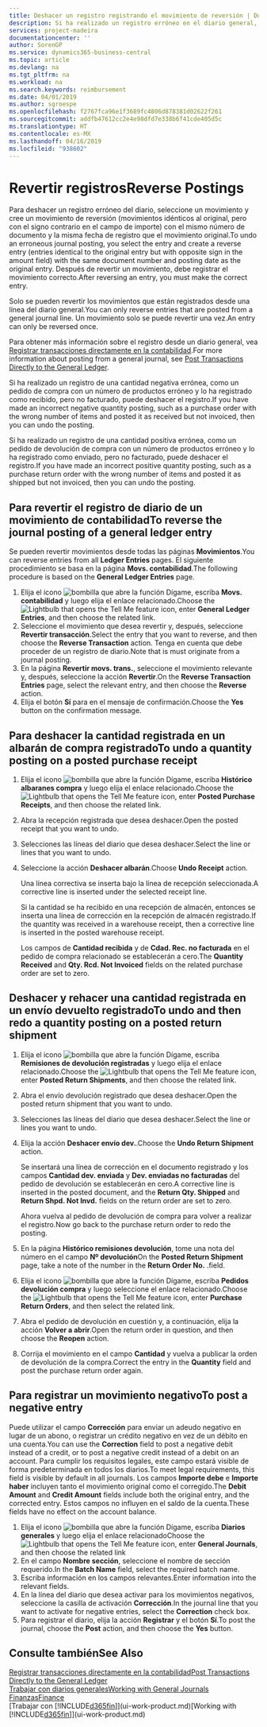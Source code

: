 ```yaml
---
title: Deshacer un registro registrando el movimiento de reversión | Documentos de Microsoft
description: Si ha realizado un registro erróneo en el diario general, puede utilizar la función Revertir transacción para deshacer el registro con un seguimiento de auditoria correcto.
services: project-madeira
documentationcenter: ''
author: SorenGP
ms.service: dynamics365-business-central
ms.topic: article
ms.devlang: na
ms.tgt_pltfrm: na
ms.workload: na
ms.search.keywords: reimbursement
ms.date: 04/01/2019
ms.author: sgroespe
ms.openlocfilehash: f2767fca96e1f3689fc4806d878381d02622f261
ms.sourcegitcommit: addfb47612cc2e4e98dfd7e338b6f41cde405d5c
ms.translationtype: HT
ms.contentlocale: es-MX
ms.lasthandoff: 04/16/2019
ms.locfileid: "938602"
---
```

# <a name="reverse-postings"></a><span data-ttu-id="84427-103">Revertir registros</span><span class="sxs-lookup"><span data-stu-id="84427-103">Reverse Postings</span></span>
<span data-ttu-id="84427-104">Para deshacer un registro erróneo del diario, seleccione un movimiento y cree un movimiento de reversión (movimientos idénticos al original, pero con el signo contrario en el campo de importe) con el mismo número de documento y la misma fecha de registro que el movimiento original.</span><span class="sxs-lookup"><span data-stu-id="84427-104">To undo an erroneous journal posting, you select the entry and create a reverse entry (entries identical to the original entry but with opposite sign in the amount field) with the same document number and posting date as the original entry.</span></span> <span data-ttu-id="84427-105">Después de revertir un movimiento, debe registrar el movimiento correcto.</span><span class="sxs-lookup"><span data-stu-id="84427-105">After reversing an entry, you must make the correct entry.</span></span>

<span data-ttu-id="84427-106">Solo se pueden revertir los movimientos que están registrados desde una línea del diario general.</span><span class="sxs-lookup"><span data-stu-id="84427-106">You can only reverse entries that are posted from a general journal line.</span></span> <span data-ttu-id="84427-107">Un movimiento solo se puede revertir una vez.</span><span class="sxs-lookup"><span data-stu-id="84427-107">An entry can only be reversed once.</span></span>

<span data-ttu-id="84427-108">Para obtener más información sobre el registro desde un diario general, vea [Registrar transacciones directamente en la contabilidad](finance-how-post-transactions-directly.md).</span><span class="sxs-lookup"><span data-stu-id="84427-108">For more information about posting from a general journal, see [Post Transactions Directly to the General Ledger](finance-how-post-transactions-directly.md).</span></span>

<span data-ttu-id="84427-109">Si ha realizado un registro de una cantidad negativa errónea, como un pedido de compra con un número de productos erróneo y lo ha registrado como recibido, pero no facturado, puede deshacer el registro.</span><span class="sxs-lookup"><span data-stu-id="84427-109">If you have made an incorrect negative quantity posting, such as a purchase order with the wrong number of items and posted it as received but not invoiced, then you can undo the posting.</span></span>

<span data-ttu-id="84427-110">Si ha realizado un registro de una cantidad positiva errónea, como un pedido de devolución de compra con un número de productos erróneo y lo ha registrado como enviado, pero no facturado, puede deshacer el registro.</span><span class="sxs-lookup"><span data-stu-id="84427-110">If you have made an incorrect positive quantity posting, such as a purchase return order with the wrong number of items and posted it as shipped but not invoiced, then you can undo the posting.</span></span>   

## <a name="to-reverse-the-journal-posting-of-a-general-ledger-entry"></a><span data-ttu-id="84427-111">Para revertir el registro de diario de un movimiento de contabilidad</span><span class="sxs-lookup"><span data-stu-id="84427-111">To reverse the journal posting of a general ledger entry</span></span>
<span data-ttu-id="84427-112">Se pueden revertir movimientos desde todas las páginas **Movimientos**.</span><span class="sxs-lookup"><span data-stu-id="84427-112">You can reverse entries from all **Ledger Entries** pages.</span></span> <span data-ttu-id="84427-113">El siguiente procedimiento se basa en la página **Movs. contabilidad**.</span><span class="sxs-lookup"><span data-stu-id="84427-113">The following procedure is based on the **General Ledger Entries** page.</span></span>
1. <span data-ttu-id="84427-114">Elija el icono ![bombilla que abre la función Dígame](media/ui-search/search_small.png "Dígame que desea hacer"), escriba **Movs. contabilidad** y luego elija el enlace relacionado.</span><span class="sxs-lookup"><span data-stu-id="84427-114">Choose the ![Lightbulb that opens the Tell Me feature](media/ui-search/search_small.png "Tell me what you want to do") icon, enter **General Ledger Entries**, and then choose the related link.</span></span>
2. <span data-ttu-id="84427-115">Seleccione el movimiento que desea revertir y, después, seleccione **Revertir transacción**.</span><span class="sxs-lookup"><span data-stu-id="84427-115">Select the entry that you want to reverse, and then choose the **Reverse Transaction** action.</span></span> <span data-ttu-id="84427-116">Tenga en cuenta que debe proceder de un registro de diario.</span><span class="sxs-lookup"><span data-stu-id="84427-116">Note that is must originate from a journal posting.</span></span>
3. <span data-ttu-id="84427-117">En la página **Revertir movs. trans.**, seleccione el movimiento relevante y, después, seleccione la acción **Revertir**.</span><span class="sxs-lookup"><span data-stu-id="84427-117">On the **Reverse Transaction Entries** page, select the relevant entry, and then choose the **Reverse** action.</span></span>
4. <span data-ttu-id="84427-118">Elija el botón **Sí** para en el mensaje de confirmación.</span><span class="sxs-lookup"><span data-stu-id="84427-118">Choose the **Yes** button on the confirmation message.</span></span>

## <a name="to-undo-a-quantity-posting-on-a-posted-purchase-receipt"></a><span data-ttu-id="84427-119">Para deshacer la cantidad registrada en un albarán de compra registrado</span><span class="sxs-lookup"><span data-stu-id="84427-119">To undo a quantity posting on a posted purchase receipt</span></span>  

1.  <span data-ttu-id="84427-120">Elija el icono ![bombilla que abre la función Dígame](media/ui-search/search_small.png "Dígame que desea hacer"), escriba **Histórico albaranes compra** y luego elija el enlace relacionado.</span><span class="sxs-lookup"><span data-stu-id="84427-120">Choose the ![Lightbulb that opens the Tell Me feature](media/ui-search/search_small.png "Tell me what you want to do") icon, enter **Posted Purchase Receipts**, and then choose the related link.</span></span>  
2.  <span data-ttu-id="84427-121">Abra la recepción registrada que desea deshacer.</span><span class="sxs-lookup"><span data-stu-id="84427-121">Open the posted receipt that you want to undo.</span></span>  
3.  <span data-ttu-id="84427-122">Selecciones las líneas del diario que desea deshacer.</span><span class="sxs-lookup"><span data-stu-id="84427-122">Select the line or lines that you want to undo.</span></span>  
4.  <span data-ttu-id="84427-123">Seleccione la acción **Deshacer albarán**.</span><span class="sxs-lookup"><span data-stu-id="84427-123">Choose **Undo Receipt** action.</span></span>

    <span data-ttu-id="84427-124">Una línea correctiva se inserta bajo la línea de recepción seleccionada.</span><span class="sxs-lookup"><span data-stu-id="84427-124">A corrective line is inserted under the selected receipt line.</span></span>  

    <span data-ttu-id="84427-125">Si la cantidad se ha recibido en una recepción de almacén, entonces se inserta una línea de corrección en la recepción de almacén registrado.</span><span class="sxs-lookup"><span data-stu-id="84427-125">If the quantity was received in a warehouse receipt, then a corrective line is inserted in the posted warehouse receipt.</span></span>  

    <span data-ttu-id="84427-126">Los campos de **Cantidad recibida** y de **Cdad. Rec. no facturada** en el pedido de compra relacionado se establecerán a cero.</span><span class="sxs-lookup"><span data-stu-id="84427-126">The **Quantity Received** and **Qty. Rcd. Not Invoiced** fields on the related purchase order are set to zero.</span></span>

## <a name="to-undo-and-then-redo-a-quantity-posting-on-a-posted-return-shipment"></a><span data-ttu-id="84427-127">Deshacer y rehacer una cantidad registrada en un envío devuelto registrado</span><span class="sxs-lookup"><span data-stu-id="84427-127">To undo and then redo a quantity posting on a posted return shipment</span></span>

1.  <span data-ttu-id="84427-128">Elija el icono ![bombilla que abre la función Dígame](media/ui-search/search_small.png "Dígame que desea hacer"), escriba **Remisiones de devolución registradas** y luego elija el enlace relacionado.</span><span class="sxs-lookup"><span data-stu-id="84427-128">Choose the ![Lightbulb that opens the Tell Me feature](media/ui-search/search_small.png "Tell me what you want to do") icon, enter **Posted Return Shipments**, and then choose the related link.</span></span>  
2.  <span data-ttu-id="84427-129">Abra el envío devolución registrado que desea deshacer.</span><span class="sxs-lookup"><span data-stu-id="84427-129">Open the posted return shipment that you want to undo.</span></span>
3. <span data-ttu-id="84427-130">Selecciones las líneas del diario que desea deshacer.</span><span class="sxs-lookup"><span data-stu-id="84427-130">Select the line or lines you want to undo.</span></span>  

4.  <span data-ttu-id="84427-131">Elija la acción **Deshacer envío dev.**.</span><span class="sxs-lookup"><span data-stu-id="84427-131">Choose the **Undo Return Shipment** action.</span></span>  

    <span data-ttu-id="84427-132">Se insertará una línea de corrección en el documento registrado y los campos **Cantidad dev. enviada** y **Dev. enviadas no facturadas** del pedido de devolución se establecerán en cero.</span><span class="sxs-lookup"><span data-stu-id="84427-132">A corrective line is inserted in the posted document, and the **Return Qty. Shipped** and **Return Shpd. Not Invd.** fields on the return order are set to zero.</span></span>  

    <span data-ttu-id="84427-133">Ahora vuelva al pedido de devolución de compra para volver a realizar el registro.</span><span class="sxs-lookup"><span data-stu-id="84427-133">Now go back to the purchase return order to redo the posting.</span></span>  

5.  <span data-ttu-id="84427-134">En la página **Histórico remisiones devolución**, tome una nota del número en el campo **Nº devolución**</span><span class="sxs-lookup"><span data-stu-id="84427-134">On the **Posted Return Shipment** page, take a note of the number in the **Return Order No.**</span></span> <span data-ttu-id="84427-135">.</span><span class="sxs-lookup"><span data-stu-id="84427-135">field.</span></span>  
6.  <span data-ttu-id="84427-136">Elija el icono ![bombilla que abre la función Dígame](media/ui-search/search_small.png "Dígame que desea hacer"), escriba **Pedidos devolución compra** y luego seleccione el enlace relacionado.</span><span class="sxs-lookup"><span data-stu-id="84427-136">Choose the ![Lightbulb that opens the Tell Me feature](media/ui-search/search_small.png "Tell me what you want to do") icon, enter **Purchase Return Orders**, and then select the related link.</span></span>  
7.  <span data-ttu-id="84427-137">Abra el pedido de devolución en cuestión y, a continuación, elija la acción **Volver a abrir**.</span><span class="sxs-lookup"><span data-stu-id="84427-137">Open the return order in question, and then choose the **Reopen** action.</span></span>  
8.  <span data-ttu-id="84427-138">Corrija el movimiento en el campo **Cantidad** y vuelva a publicar la orden de devolución de la compra.</span><span class="sxs-lookup"><span data-stu-id="84427-138">Correct the entry in the **Quantity** field and post the purchase return order again.</span></span>  

## <a name="to-post-a-negative-entry"></a><span data-ttu-id="84427-139">Para registrar un movimiento negativo</span><span class="sxs-lookup"><span data-stu-id="84427-139">To post a negative entry</span></span>  
<span data-ttu-id="84427-140">Puede utilizar el campo **Corrección** para enviar un adeudo negativo en lugar de un abono, o registrar un crédito negativo en vez de un débito en una cuenta.</span><span class="sxs-lookup"><span data-stu-id="84427-140">You can use the **Correction** field to post a negative debit instead of a credit, or to post a negative credit instead of a debit on an account.</span></span> <span data-ttu-id="84427-141">Para cumplir los requisitos legales, este campo estará visible de forma predeterminada en todos los diarios.</span><span class="sxs-lookup"><span data-stu-id="84427-141">To meet legal requirements, this field is visible by default in all journals.</span></span> <span data-ttu-id="84427-142">Los campos **Importe debe** e **Importe haber** incluyen tanto el movimiento original como el corregido.</span><span class="sxs-lookup"><span data-stu-id="84427-142">The **Debit Amount** and **Credit Amount** fields include both the original entry, and the corrected entry.</span></span> <span data-ttu-id="84427-143">Estos campos no influyen en el saldo de la cuenta.</span><span class="sxs-lookup"><span data-stu-id="84427-143">These fields have no effect on the account balance.</span></span>  

1.  <span data-ttu-id="84427-144">Elija el icono ![bombilla que abre la función Dígame](media/ui-search/search_small.png "Dígame que desea hacer"), escriba **Diarios generales** y luego elija el enlace relacionado</span><span class="sxs-lookup"><span data-stu-id="84427-144">Choose the ![Lightbulb that opens the Tell Me feature](media/ui-search/search_small.png "Tell me what you want to do") icon, enter **General Journals**, and then choose the related link</span></span>  
2.  <span data-ttu-id="84427-145">En el campo **Nombre sección**, seleccione el nombre de sección requerido.</span><span class="sxs-lookup"><span data-stu-id="84427-145">In the **Batch Name** field, select the required batch name.</span></span>  
3.  <span data-ttu-id="84427-146">Escriba información en los campos relevantes.</span><span class="sxs-lookup"><span data-stu-id="84427-146">Enter information into the relevant fields.</span></span>  
4.  <span data-ttu-id="84427-147">En la línea del diario que desea activar para los movimientos negativos, seleccione la casilla de activación **Corrección**.</span><span class="sxs-lookup"><span data-stu-id="84427-147">In the journal line that you want to activate for negative entries, select the **Correction** check box.</span></span>  
5.  <span data-ttu-id="84427-148">Para registrar el diario, elija la acción **Registrar** y el botón **Sí**.</span><span class="sxs-lookup"><span data-stu-id="84427-148">To post the journal, choose the **Post** action, and then choose the **Yes** button.</span></span>

## <a name="see-also"></a><span data-ttu-id="84427-149">Consulte también</span><span class="sxs-lookup"><span data-stu-id="84427-149">See Also</span></span>
[<span data-ttu-id="84427-150">Registrar transacciones directamente en la contabilidad</span><span class="sxs-lookup"><span data-stu-id="84427-150">Post Transactions Directly to the General Ledger</span></span>](finance-how-post-transactions-directly.md)  
[<span data-ttu-id="84427-151">Trabajar con diarios generales</span><span class="sxs-lookup"><span data-stu-id="84427-151">Working with General Journals</span></span>](ui-work-general-journals.md)  
[<span data-ttu-id="84427-152">Finanzas</span><span class="sxs-lookup"><span data-stu-id="84427-152">Finance</span></span>](finance.md)  
<span data-ttu-id="84427-153">[Trabajar con [!INCLUDE[d365fin](includes/d365fin_md.md)]](ui-work-product.md)</span><span class="sxs-lookup"><span data-stu-id="84427-153">[Working with [!INCLUDE[d365fin](includes/d365fin_md.md)]](ui-work-product.md)</span></span>  

